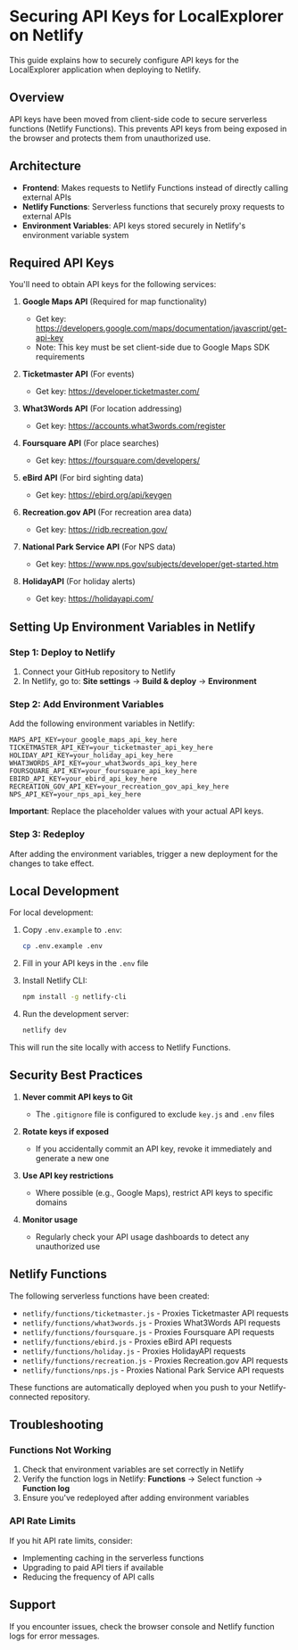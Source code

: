 # Securing API Keys for LocalExplorer on Netlify

This guide explains how to securely configure API keys for the LocalExplorer application when deploying to Netlify.

## Overview

API keys have been moved from client-side code to secure serverless functions (Netlify Functions). This prevents API keys from being exposed in the browser and protects them from unauthorized use.

## Architecture

- **Frontend**: Makes requests to Netlify Functions instead of directly calling external APIs
- **Netlify Functions**: Serverless functions that securely proxy requests to external APIs
- **Environment Variables**: API keys stored securely in Netlify's environment variable system

## Required API Keys

You'll need to obtain API keys for the following services:

1. **Google Maps API** (Required for map functionality)
   - Get key: https://developers.google.com/maps/documentation/javascript/get-api-key
   - Note: This key must be set client-side due to Google Maps SDK requirements

2. **Ticketmaster API** (For events)
   - Get key: https://developer.ticketmaster.com/

3. **What3Words API** (For location addressing)
   - Get key: https://accounts.what3words.com/register

4. **Foursquare API** (For place searches)
   - Get key: https://foursquare.com/developers/

5. **eBird API** (For bird sighting data)
   - Get key: https://ebird.org/api/keygen

6. **Recreation.gov API** (For recreation area data)
   - Get key: https://ridb.recreation.gov/

7. **National Park Service API** (For NPS data)
   - Get key: https://www.nps.gov/subjects/developer/get-started.htm

8. **HolidayAPI** (For holiday alerts)
   - Get key: https://holidayapi.com/

## Setting Up Environment Variables in Netlify

### Step 1: Deploy to Netlify

1. Connect your GitHub repository to Netlify
2. In Netlify, go to: **Site settings** → **Build & deploy** → **Environment**

### Step 2: Add Environment Variables

Add the following environment variables in Netlify:

```
MAPS_API_KEY=your_google_maps_api_key_here
TICKETMASTER_API_KEY=your_ticketmaster_api_key_here
HOLIDAY_API_KEY=your_holiday_api_key_here
WHAT3WORDS_API_KEY=your_what3words_api_key_here
FOURSQUARE_API_KEY=your_foursquare_api_key_here
EBIRD_API_KEY=your_ebird_api_key_here
RECREATION_GOV_API_KEY=your_recreation_gov_api_key_here
NPS_API_KEY=your_nps_api_key_here
```

**Important**: Replace the placeholder values with your actual API keys.

### Step 3: Redeploy

After adding the environment variables, trigger a new deployment for the changes to take effect.

## Local Development

For local development:

1. Copy `.env.example` to `.env`:
   ```bash
   cp .env.example .env
   ```

2. Fill in your API keys in the `.env` file

3. Install Netlify CLI:
   ```bash
   npm install -g netlify-cli
   ```

4. Run the development server:
   ```bash
   netlify dev
   ```

This will run the site locally with access to Netlify Functions.

## Security Best Practices

1. **Never commit API keys to Git**
   - The `.gitignore` file is configured to exclude `key.js` and `.env` files

2. **Rotate keys if exposed**
   - If you accidentally commit an API key, revoke it immediately and generate a new one

3. **Use API key restrictions**
   - Where possible (e.g., Google Maps), restrict API keys to specific domains

4. **Monitor usage**
   - Regularly check your API usage dashboards to detect any unauthorized use

## Netlify Functions

The following serverless functions have been created:

- `netlify/functions/ticketmaster.js` - Proxies Ticketmaster API requests
- `netlify/functions/what3words.js` - Proxies What3Words API requests
- `netlify/functions/foursquare.js` - Proxies Foursquare API requests
- `netlify/functions/ebird.js` - Proxies eBird API requests
- `netlify/functions/holiday.js` - Proxies HolidayAPI requests
- `netlify/functions/recreation.js` - Proxies Recreation.gov API requests
- `netlify/functions/nps.js` - Proxies National Park Service API requests

These functions are automatically deployed when you push to your Netlify-connected repository.

## Troubleshooting

### Functions Not Working

1. Check that environment variables are set correctly in Netlify
2. Verify the function logs in Netlify: **Functions** → Select function → **Function log**
3. Ensure you've redeployed after adding environment variables

### API Rate Limits

If you hit API rate limits, consider:
- Implementing caching in the serverless functions
- Upgrading to paid API tiers if available
- Reducing the frequency of API calls

## Support

If you encounter issues, check the browser console and Netlify function logs for error messages.
